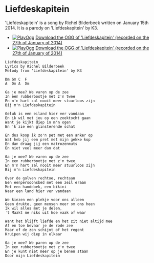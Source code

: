 # Liefdeskapitein

'Liefdeskapitein' is a song by Richel Bilderbeek
written on January 15th 2014. It is a parody on 'Liefdeskapitein' by K3.

 * [![PlayOgg](http://static.fsf.org/playogg/Play_ogg_80x15.png "I support PlayOgg!")](http://playogg.org) [Download the OGG of 'Liefdeskapitein' (recorded on the 27th of January of 2014)](http://www.richelbilderbeek.nl/CD07_Liefdeskapitein_1_20140127.ogg)
 * [![PlayOgg](http://static.fsf.org/playogg/Play_ogg_80x15.png "I support PlayOgg!")](http://playogg.org) [Download the OGG of 'Liefdeskapitein' (recorded on the 27th of January of 2014)](http://www.richelbilderbeek.nl/CD07_Liefdeskapitein_2_20140127.ogg)

```
Liefdeskapitein
Lyrics by Richel Bilderbeek
Melody from 'Liefdeskapitein' by K3

Dm Gm C  F
A  Dm A  Dm

Ga je mee? We varen op de zee
In een rubberbootje met z'n twee
En m'n hart zal nooit meer stuurloos zijn
Bij m'n Liefdeskapitein

Geluk is een eiland hier ver vandaan
En ik wil met jou op een zoektocht gaan
Want je kijkt diep in m'n ogen
En 'k zie een glinsterende schat

En dus koop ik zo'n pet met een anker op
Wat heb jij een pret met mijn gekke kop
En dan draag jij een matrozenmuts
En niet veel meer dan dat

Ga je mee? We varen op de zee
In een rubberbootje met z'n twee
En m'n hart zal nooit meer stuurloos zijn
Bij m'n Liefdeskapitein

Over de golven rechtoe, rechtaan
Een eenpersoonsbed met een zeil eraan
Met een handdoek, een bikini
Naar een land hier ver vandaan

We kiezen een plekje voor ons alleen
Geen drukte, geen mensen meer om ons heen
Ik wil alles met je delen,
't Maakt me niks uit hoe vaak of waar

Want het blijft liefde en het zit niet altijd mee
Af en toe bevaar je de rode zee
Maar of de zon schijnt of het regent
Kruipen wij diep in elkaar

Ga je mee? We paren op de zee
In een rubberbootje met z'n twee
En je kunt niet meer op je benen staan
Door mijn Liefdeskapitein
```

